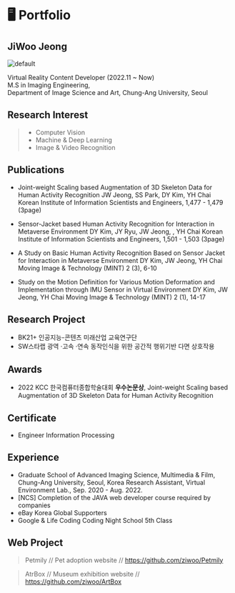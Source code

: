# 🖥️ Portfolio

##  JiWoo Jeong

![default](https://user-images.githubusercontent.com/45416751/49363568-56fbe700-f725-11e8-99cc-9672d27333ad.jpg)


Virtual Reality Content Developer (2022.11 ~ Now)    
M.S in Imaging Engineering,    
Department of Image Science and Art, Chung-Ang University, Seoul

## Research Interest

> - Computer Vision
> - Machine & Deep Learning
> - Image & Video Recognition

## Publications

* Joint-weight Scaling based Augmentation of 3D Skeleton Data for Human Activity Recognition
JW Jeong, SS Park, DY Kim, YH Chai
Korean Institute of Information Scientists and Engineers, 1,477 - 1,479 (3page)

* Sensor-Jacket based Human Activity Recognition for Interaction in Metaverse Environment
DY Kim, JY Ryu, JW Jeong, , YH Chai
Korean Institute of Information Scientists and Engineers, 1,501 - 1,503 (3page)

* A Study on Basic Human Activity Recognition Based on Sensor Jacket for Interaction in Metaverse Environment
DY Kim, JW Jeong, YH Chai
Moving Image & Technology (MINT) 2 (3), 6-10

* Study on the Motion Definition for Various Motion Deformation and Implementation through IMU Sensor in Virtual Environment
DY Kim, JW Jeong, YH Chai
Moving Image & Technology (MINT) 2 (1), 14-17

## Research Project

* BK21+ 인공지능-콘텐츠 미래산업 교육연구단
* SW스타랩 광역 ·고속 ·연속 동작인식을 위한 공간적 행위기반 다면 상호작용

## Awards

* 2022 KCC 한국컴퓨터종합학술대회 **우수논문상**, Joint-weight Scaling based Augmentation of 3D Skeleton Data for Human Activity Recognition

## Certificate

* Engineer Information Processing


## Experience

* Graduate School of Advanced Imaging Science, Multimedia & Film, Chung-Ang University, Seoul, Korea
Research Assistant, Virtual Environment Lab., Sep. 2020 - Aug. 2022. 
* [NCS] Completion of the JAVA web developer course required by companies
* eBay Korea Global Supporters
* Google & Life Coding Coding Night School 5th Class

## Web Project

> Petmily // Pet adoption website // https://github.com/ziwoo/Petmily

> AtrBox // Museum exhibition website // https://github.com/ziwoo/ArtBox
  
    
  
